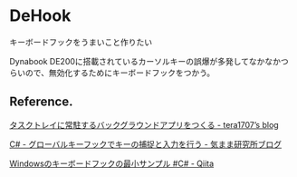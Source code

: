 # DeHook

キーボードフックをうまいこと作りたい

Dynabook DE200に搭載されているカーソルキーの誤爆が多発してなかなかつらいので、無効化するためにキーボードフックをつかう。

## Reference.

[タスクトレイに常駐するバックグラウンドアプリをつくる - tera1707’s blog](https://tera1707.com/entry/2022/03/02/230051)

[C# - グローバルキーフックでキーの捕捉と入力を行う - 気まま研究所ブログ](https://aonasuzutsuki.hatenablog.jp/entry/2018/10/15/170958)

[Windowsのキーボードフックの最小サンプル #C# - Qiita](https://qiita.com/okuhiiro/items/ab768819fe47c0ebba78)
